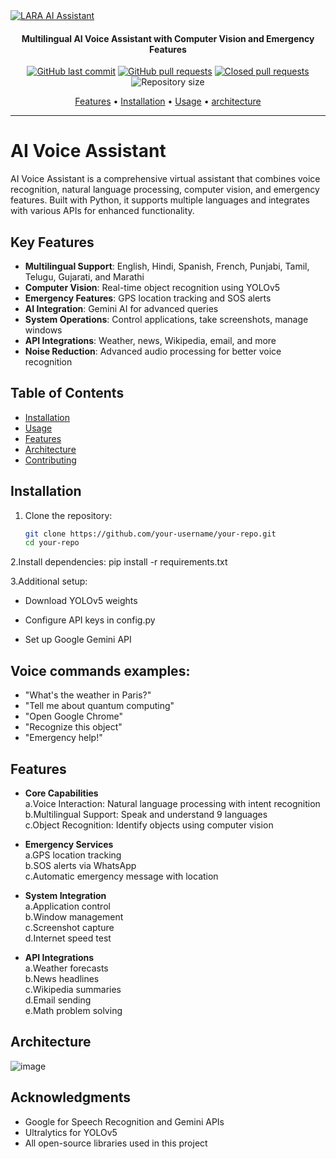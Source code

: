 <a href="https://github.com/ASHISHMAHAJAN787/LARA-AI-Multilingual-and-Multifunctional-Desktop-Assisstant-for-Visually-Impared-People">
  <img src="https://github.com/ASHISHMAHAJAN787/LARA-AI-Multilingual-and-Multifunctional-Desktop-Assisstant-for-Visually-Impared-People/blob/main/logo.jpg" alt="LARA AI Assistant">
</a>

<h4 align="center">Multilingual AI Voice Assistant with Computer Vision and Emergency Features</h4>
<p align="center">
    <a href="https://github.com/ASHISHMAHAJAN787/LARA-AI-Multilingual-and-Multifunctional-Desktop-Assisstant-for-Visually-Impared-People/commits/main">
    <img src="https://img.shields.io/github/last-commit/ASHISHMAHAJAN787/LARA-AI-Multilingual-and-Multifunctional-Desktop-Assisstant-for-Visually-Impared-People?style=flat-square&logo=github&logoColor=white"
         alt="GitHub last commit"></a>
    <a href="https://github.com/ASHISHMAHAJAN787/LARA-AI-Multilingual-and-Multifunctional-Desktop-Assisstant-for-Visually-Impared-People/pulls">
    <img src="https://img.shields.io/github/issues-pr-raw/ASHISHMAHAJAN787/LARA-AI-Multilingual-and-Multifunctional-Desktop-Assisstant-for-Visually-Impared-People?style=flat-square&logo=github&logoColor=white"
         alt="GitHub pull requests"></a>
    <a href="https://github.com/ASHISHMAHAJAN787/LARA-AI-Multilingual-and-Multifunctional-Desktop-Assisstant-for-Visually-Impared-People/pulls?q=is%3Apr+is%3Aclosed">
    <img src="https://img.shields.io/github/issues-pr-closed-raw/ASHISHMAHAJAN787/LARA-AI-Multilingual-and-Multifunctional-Desktop-Assisstant-for-Visually-Impared-People?style=flat-square&logo=github&logoColor=white"
         alt="Closed pull requests"></a>
    <img src="https://img.shields.io/github/repo-size/ASHISHMAHAJAN787/LARA-AI-Multilingual-and-Multifunctional-Desktop-Assisstant-for-Visually-Impared-People?style=flat-square"
         alt="Repository size">
</p>
<p align="center">
  <a href="#features">Features</a> •
  <a href="#installation">Installation</a> •
  <a href="#usage">Usage</a> •
  <a href="#architecture">architecture</a> 
</p>

---

# AI Voice Assistant

AI Voice Assistant is a comprehensive virtual assistant that combines voice recognition, natural language processing, computer vision, and emergency features. Built with Python, it supports multiple languages and integrates with various APIs for enhanced functionality.

## Key Features

- **Multilingual Support**: English, Hindi, Spanish, French, Punjabi, Tamil, Telugu, Gujarati, and Marathi
- **Computer Vision**: Real-time object recognition using YOLOv5
- **Emergency Features**: GPS location tracking and SOS alerts
- **AI Integration**: Gemini AI for advanced queries
- **System Operations**: Control applications, take screenshots, manage windows
- **API Integrations**: Weather, news, Wikipedia, email, and more
- **Noise Reduction**: Advanced audio processing for better voice recognition

## Table of Contents

- [Installation](#installation)
- [Usage](#usage)
- [Features](#features)
- [Architecture](#architecture)
- [Contributing](#contributing)

## Installation

1. Clone the repository:
   ```bash
   git clone https://github.com/your-username/your-repo.git
   cd your-repo
2.Install dependencies:
    pip install -r requirements.txt

3.Additional setup:<br>
- Download YOLOv5 weights

- Configure API keys in config.py

- Set up Google Gemini API

## Voice commands examples:

- "What's the weather in Paris?"
- "Tell me about quantum computing"
- "Open Google Chrome"
- "Recognize this object"
- "Emergency help!"

## Features
- **Core Capabilities**<br>
  a.Voice Interaction: Natural language processing with intent recognition <br>
  b.Multilingual Support: Speak and understand 9 languages <br>
  c.Object Recognition: Identify objects using computer vision <br>

- **Emergency Services** <br>
  a.GPS location tracking<br> 
  b.SOS alerts via WhatsApp<br>
  c.Automatic emergency message with location<br>

- **System Integration**<br>
  a.Application control<br>
  b.Window management<br>
  c.Screenshot capture<br>
  d.Internet speed test<br>

- **API Integrations**<br>
  a.Weather forecasts<br>
  b.News headlines<br>
  c.Wikipedia summaries<br>
  d.Email sending<br>
  e.Math problem solving<br>
  
## Architecture
![image](https://github.com/user-attachments/assets/bf77c618-7a99-4c55-9064-41596ade6f5c)

## Acknowledgments<br>
- Google for Speech Recognition and Gemini APIs<br>
- Ultralytics for YOLOv5<br>
- All open-source libraries used in this project  <br>
